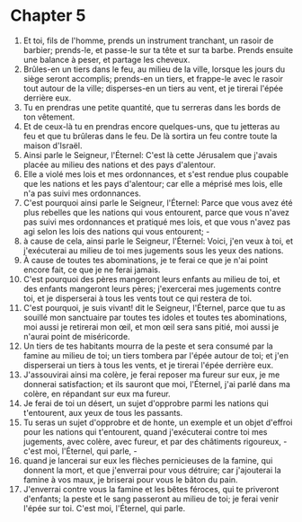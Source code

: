 # Chapter 5

1. Et toi, fils de l'homme, prends un instrument tranchant, un rasoir de barbier; prends-le, et passe-le sur ta tête et sur ta barbe. Prends ensuite une balance à peser, et partage les cheveux.
2. Brûles-en un tiers dans le feu, au milieu de la ville, lorsque les jours du siège seront accomplis; prends-en un tiers, et frappe-le avec le rasoir tout autour de la ville; disperses-en un tiers au vent, et je tirerai l'épée derrière eux.
3. Tu en prendras une petite quantité, que tu serreras dans les bords de ton vêtement.
4. Et de ceux-là tu en prendras encore quelques-uns, que tu jetteras au feu et que tu brûleras dans le feu. De là sortira un feu contre toute la maison d'Israël.
5. Ainsi parle le Seigneur, l'Éternel: C'est là cette Jérusalem que j'avais placée au milieu des nations et des pays d'alentour.
6. Elle a violé mes lois et mes ordonnances, et s'est rendue plus coupable que les nations et les pays d'alentour; car elle a méprisé mes lois, elle n'a pas suivi mes ordonnances.
7. C'est pourquoi ainsi parle le Seigneur, l'Éternel: Parce que vous avez été plus rebelles que les nations qui vous entourent, parce que vous n'avez pas suivi mes ordonnances et pratiqué mes lois, et que vous n'avez pas agi selon les lois des nations qui vous entourent; -
8. à cause de cela, ainsi parle le Seigneur, l'Éternel: Voici, j'en veux à toi, et j'exécuterai au milieu de toi mes jugements sous les yeux des nations.
9. À cause de toutes tes abominations, je te ferai ce que je n'ai point encore fait, ce que je ne ferai jamais.
10. C'est pourquoi des pères mangeront leurs enfants au milieu de toi, et des enfants mangeront leurs pères; j'exercerai mes jugements contre toi, et je disperserai à tous les vents tout ce qui restera de toi.
11. C'est pourquoi, je suis vivant! dit le Seigneur, l'Éternel, parce que tu as souillé mon sanctuaire par toutes tes idoles et toutes tes abominations, moi aussi je retirerai mon œil, et mon œil sera sans pitié, moi aussi je n'aurai point de miséricorde.
12. Un tiers de tes habitants mourra de la peste et sera consumé par la famine au milieu de toi; un tiers tombera par l'épée autour de toi; et j'en disperserai un tiers à tous les vents, et je tirerai l'épée derrière eux.
13. J'assouvirai ainsi ma colère, je ferai reposer ma fureur sur eux, je me donnerai satisfaction; et ils sauront que moi, l'Éternel, j'ai parlé dans ma colère, en répandant sur eux ma fureur.
14. Je ferai de toi un désert, un sujet d'opprobre parmi les nations qui t'entourent, aux yeux de tous les passants.
15. Tu seras un sujet d'opprobre et de honte, un exemple et un objet d'effroi pour les nations qui t'entourent, quand j'exécuterai contre toi mes jugements, avec colère, avec fureur, et par des châtiments rigoureux, -c'est moi, l'Éternel, qui parle, -
16. quand je lancerai sur eux les flèches pernicieuses de la famine, qui donnent la mort, et que j'enverrai pour vous détruire; car j'ajouterai la famine à vos maux, je briserai pour vous le bâton du pain.
17. J'enverrai contre vous la famine et les bêtes féroces, qui te priveront d'enfants; la peste et le sang passeront au milieu de toi; je ferai venir l'épée sur toi. C'est moi, l'Éternel, qui parle.

